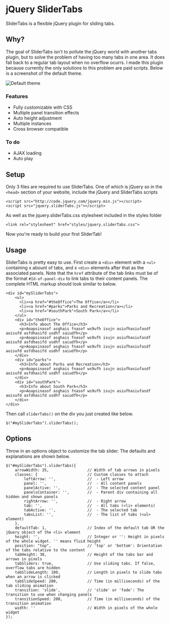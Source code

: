 jQuery SliderTabs
=================

SliderTabs is a flexible jQuery plugin for sliding tabs.

Why?
----

The goal of SliderTabs isn't to pollute the jQuery world with another tabs plugin, but to solve the problem of having too many tabs in one area. It does fall back to a regular tab layout when no overflow ocurrs. I made this plugin because currently the only solutions to this problem are paid scripts. Below is a screenshot of the default theme.

![Default theme](http://lopatin.github.com/sliderTabs/screen1.PNG)

### Features
- Fully customizable with CSS
- Multiple panel transition effects
- Auto height adjustment
- Multiple instances
- Cross browser compatible

### To do
- AJAX loading
- Auto play


Setup
-----

Only 3 files are required to use SliderTabs. One of which is jQuery so in the `<head>` section of your website, include the jQuery and SliderTabs scripts

	<script src="http://code.jquery.com/jquery.min.js"></script>
  	<script src="jquery.sliderTabs.js"></script>

As well as the jquery.sliderTabs.css stylesheet included in the styles folder

	<link rel="stylesheet" href="styles/jquery.sliderTabs.css">

Now you're ready to build your first SliderTab!

Usage
-----

SliderTabs is pretty easy to use. First create a `<div>` element with a `<ul>` containing x abount of tabs, and x `<div>` elements after that as the associated panels. Note that the `href` attribute of the tab links must be of the format `#Id-of-panel-div` to link tabs to their content panels. The complete HTML markup should look similar to below. 

	<div id="mySliderTabs">
        <ul>
          <li><a href="#theOffice">The Office</a></li>
          <li><a href="#parks">Parks and Recreation</a></li>
          <li><a href="#southPark">South Park</a></li>
        </ul>
        <div id="theOffice">
          <h3>Info about The Office</h3>
          <p>Aoapsinasof asghais fnasof ws9ufh isujn asiufhasiufasdf aoisufd asfdhasifd usdhf saiudfh</p>
          <p>Aoapsinasof asghais fnasof ws9ufh isujn asiufhasiufasdf aoisufd asfdhasifd usdhf saiudfh</p>
          <p>Aoapsinasof asghais fnasof ws9ufh isujn asiufhasiufasdf aoisufd asfdhasifd usdhf saiudfh</p>
        </div>
        <div id="parks">
          <h3>Info about Parks and Recreation</h3>
          <p>Aoapsinasof asghais fnasof ws9ufh isujn asiufhasiufasdf aoisufd asfdhasifd usdhf saiudfh</p>
        </div>
        <div id="southPark">
          <h3>Info about South Park</h3>
          <p>Aoapsinasof asghais fnasof ws9ufh isujn asiufhasiufasdf aoisufd asfdhasifd usdhf saiudfh</p>
        </div>
    </div>

Then call `sliderTabs()` on the div you just created like below.

	$("#mySliderTabs").sliderTabs();

Options
-------

Throw in an options object to customize the tab slider. The defaults and explanations are shown below.

	$("#mySliderTabs").sliderTabs({
		arrowWidth: 35,					// Width of tab arrows in pixels
		classes: {						// Custom classes to attach
			leftArrow: '',				//  - Left arrow
			panel: '',					//  - All content panels
			panelActive: '',			//  - The selected content panel
			panelsContainer: '',		//  - Parent div containing all hidden and shown panels
			rightArrow: '',				//  - Right arrow
			tab: '',					//  - All tabs (<li> elements)
			tabActive: '',				//  - The selected tab
			tabsList: '',				//  - The list of tabs (<ul> element)
		},
		defaultTab: 1,					// Index of the default tab OR the jQuery object of the <li> element
		height: '',						// Integer or '': Height in pixels of the whole widget. '' means fluid height
		position: "top",				// 'top' or 'bottom': Orientation of the tabs relative to the content
		tabHeight: 30,					// Height of the tabs bar and arrows in pixels
		tabSliders: true,				// Use sliding tabs. If false, overflow tabs are hidden
		tabSlideLength: 100,			// Length in pixels to slide tabs when an arrow is clicked
		tabSlideSpeed: 200,				// Time (in milliseconds) of the tab sliding animation
		transition: 'slide',			// 'slide' or 'fade': The transition to use when changing panels
		transitionSpeed: 200,			// Time (in milliseconds) of the transition animation
		width: ''						// Width in pixels of the whole widget
	});

